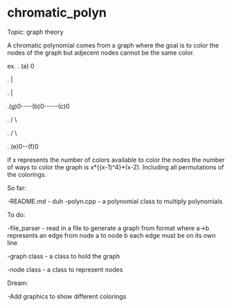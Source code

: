 # chromatic_polyn

Topic: graph theory

A chromatic polynomial comes from a graph where the goal is to color the nodes of the graph 
but adjecent nodes cannot be the same color.

ex. 
.       (a) 0

.           |

.           |

.(g)0----(b)0-----(c)0

.          / \

.         /   \

.     (e)0--(f)0
     
if x represents the number of colors available to color the nodes the number of ways to color the graph 
is x*{(x-1)^4}*(x-2). Including all permutations of the colorings.

So far:

  -README.md - duh
  -polyn.cpp - a polynomial class to multiply polynomials
  
To do:

  -file_parser - read in a file to generate a graph from format where a->b represents an edge from node a to node b
                 each edge must be on its own line
                 
  -graph class - a class to hold the graph
  
  -node class  - a class to represent nodes 
  
Dream:

  -Add graphics to show different colorings
